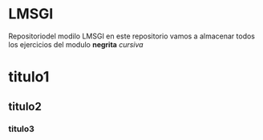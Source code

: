 # LMSGI
Repositoriodel modilo LMSGI
en este repositorio vamos a almacenar todos los ejercicios del modulo 
**negrita**
*cursiva*
# titulo1
## titulo2
### titulo3
